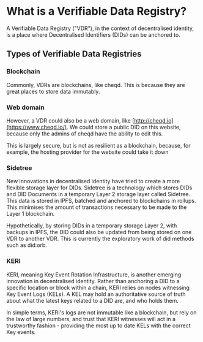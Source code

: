 # What is a Verifiable Data Registry?

A Verifiable Data Registry ("VDR"), in the context of decentralised identity, is a place where Decentralised Identifiers (DIDs) can be anchored to.

## Types of Verifiable Data Registries

### Blockchain

Commonly, VDRs are blockchains, like cheqd. This is because they are great places to store data immutably.

### Web domain

However, a VDR could also be a web domain, like [http://cheqd.io](https://www.cheqd.io/). We could store a public DID on this website, because only the admins of cheqd have the ability to edit this.

This is largely secure, but is not as resilient as a blockchain, because, for example, the hosting provider for the website could take it down

### Sidetree

New innovations in decentralised identity have tried to create a more flexible storage layer for DIDs. Sidetree is a technology which stores DIDs and DID Documents in a temporary Layer 2 storage layer called Sidetree. This data is stored in IPFS, batched and anchored to blockchains in rollups. This minimises the amount of transactions necessary to be made to the Layer 1 blockchain.

Hypothetically, by storing DIDs in a temporary storage Layer 2, with backups in IPFS, the DID could also be updated from being stored on one VDR to another VDR. This is currently the exploratory work of did methods such as did:orb.

### KERI

KERI, meaning Key Event Rotation Infrastructure, is another emerging innovation in decentralised identity. Rather than anchoring a DID to a specific location or block within a chain, KERI relies on nodes witnessing Key Event Logs (KELs). A KEL may hold an authoritative source of truth about what the latest keys related to a DID are, and who holds them.

In simple terms, KERI's logs are not immutable like a blockchain, but rely on the law of large numbers, and trust that KERI witnesses will act in a trustworthy fashion - providing the most up to date KELs with the correct Key events.
